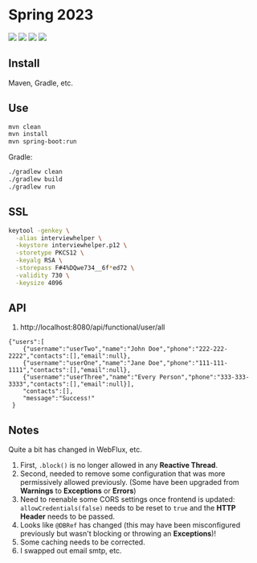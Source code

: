 # Spring 2023

[![](https://img.shields.io/badge/Java-1.18-yellowgreen.svg)](https://www.oracle.com/java/technologies/downloads/#java18)
[![](https://img.shields.io/badge/Spring%20Boot-2.7.5-green.svg)](https://spring.io/projects/spring-boot)
[![](https://img.shields.io/badge/Gradle-7.5.1-darkslategray.svg)](https://gradle.org/)
[![](https://img.shields.io/badge/Maven-3.8.6-white.svg)](https://maven.apache.org/download.cgi)

## Install

Maven, Gradle, etc.

## Use

```BASH
mvn clean
mvn install
mvn spring-boot:run
```

Gradle:

```BASH
./gradlew clean
./gradlew build
./gradlew run
```

## SSL

```BASH
keytool -genkey \
  -alias interviewhelper \
  -keystore interviewhelper.p12 \
  -storetype PKCS12 \
  -keyalg RSA \
  -storepass F#4%DQwe734__6f*ed72 \
  -validity 730 \
  -keysize 4096
```

## API

1. http://localhost:8080/api/functional/user/all

```
{"users":[
    {"username":"userTwo","name":"John Doe","phone":"222-222-2222","contacts":[],"email":null},
    {"username":"userOne","name":"Jane Doe","phone":"111-111-1111","contacts":[],"email":null},
    {"username":"userThree","name":"Every Person","phone":"333-333-3333","contacts":[],"email":null}],
    "contacts":[],
    "message":"Success!"
 }
```

## Notes

Quite a bit has changed in WebFlux, etc.

1. First, `.block()` is no longer allowed in any **Reactive Thread**.
2. Second, needed to remove some configuration that was more permissively allowed previously. (Some have been upgraded from **Warnings** to **Exceptions** or **Errors**)
3. Need to reenable some CORS settings once frontend is updated: `allowCredentials(false)` needs to be reset to `true` and the **HTTP Header** needs to be passed.
4. Looks like `@DBRef` has changed (this may have been misconfigured previously but wasn't blocking or throwing an **Exceptions**)!
5. Some caching needs to be corrected.
6. I swapped out email smtp, etc. 